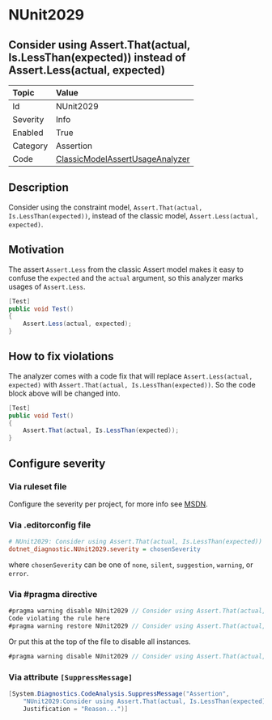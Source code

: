 # NUnit2029

## Consider using Assert.That(actual, Is.LessThan(expected)) instead of Assert.Less(actual, expected)

| Topic    | Value
| :--      | :--
| Id       | NUnit2029
| Severity | Info
| Enabled  | True
| Category | Assertion
| Code     | [ClassicModelAssertUsageAnalyzer](https://github.com/nunit/nunit.analyzers/blob/3.8.0/src/nunit.analyzers/ClassicModelAssertUsage/ClassicModelAssertUsageAnalyzer.cs)

## Description

Consider using the constraint model, `Assert.That(actual, Is.LessThan(expected))`, instead of the classic model, `Assert.Less(actual, expected)`.

## Motivation

The assert `Assert.Less` from the classic Assert model makes it easy to confuse the `expected` and the `actual` argument,
so this analyzer marks usages of `Assert.Less`.

```csharp
[Test]
public void Test()
{
    Assert.Less(actual, expected);
}
```

## How to fix violations

The analyzer comes with a code fix that will replace `Assert.Less(actual, expected)` with
`Assert.That(actual, Is.LessThan(expected))`. So the code block above will be changed into.

```csharp
[Test]
public void Test()
{
    Assert.That(actual, Is.LessThan(expected));
}
```

<!-- start generated config severity -->
## Configure severity

### Via ruleset file

Configure the severity per project, for more info see [MSDN](https://learn.microsoft.com/en-us/visualstudio/code-quality/using-rule-sets-to-group-code-analysis-rules?view=vs-2022).

### Via .editorconfig file

```ini
# NUnit2029: Consider using Assert.That(actual, Is.LessThan(expected)) instead of Assert.Less(actual, expected)
dotnet_diagnostic.NUnit2029.severity = chosenSeverity
```

where `chosenSeverity` can be one of `none`, `silent`, `suggestion`, `warning`, or `error`.

### Via #pragma directive

```csharp
#pragma warning disable NUnit2029 // Consider using Assert.That(actual, Is.LessThan(expected)) instead of Assert.Less(actual, expected)
Code violating the rule here
#pragma warning restore NUnit2029 // Consider using Assert.That(actual, Is.LessThan(expected)) instead of Assert.Less(actual, expected)
```

Or put this at the top of the file to disable all instances.

```csharp
#pragma warning disable NUnit2029 // Consider using Assert.That(actual, Is.LessThan(expected)) instead of Assert.Less(actual, expected)
```

### Via attribute `[SuppressMessage]`

```csharp
[System.Diagnostics.CodeAnalysis.SuppressMessage("Assertion",
    "NUnit2029:Consider using Assert.That(actual, Is.LessThan(expected)) instead of Assert.Less(actual, expected)",
    Justification = "Reason...")]
```
<!-- end generated config severity -->
